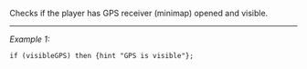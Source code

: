 Checks if the player has GPS receiver (minimap) opened and visible.


---
*Example 1:*
```sqf
if (visibleGPS) then {hint "GPS is visible"};
```